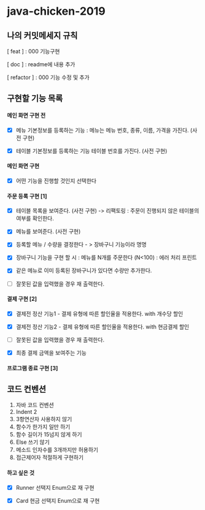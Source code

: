 # java-chicken-2019

## 나의 커밋메세지 규칙
[ feat ] : 000 기능구현

[ doc ] : readme에 내용 추가

[ refactor ] : 000 기능 수정 및 추가

## 구현할 기능 목록

#### 메인 화면 구현 전

- [x] 메뉴 기본정보를 등록하는 기능 : 메뉴는 메뉴 번호, 종류, 이름, 가격을 가진다. (사전 구현)

- [x] 테이블 기본정보를 등록하는 기능 테이블 번호를 가진다. (사전 구현)


#### 메인 화면 구현

- [x] 어떤 기능을 진행할 것인지 선택한다

#### 주문 등록 구현 [1]

- [x] 테이블 목록을 보여준다. (사전 구현) -> 리팩토링 : 주문이 진행되지 않은 테이블의 여부를 확인한다.

- [x] 메뉴를 보여준다. (사전 구현)

- [x] 등록할 메뉴 / 수량을 결정한다 - > 장바구니 기능이라 명명

- [x] 장바구니 기능을 구현 할 시 : 메뉴를 N개를 주문한다 (N<100) : 에러 처리 프린트

- [x] 같은 메뉴로 이미 등록된 장바구니가 있다면 수량만 추가한다.

- [ ] 잘못된 값을 입력했을 경우 재 출력한다.

#### 결제 구현 [2]

- [x] 결제전 정산 기능1 - 결제 유형에 따른 할인율을 적용한다. with 개수당 할인

- [x] 결제전 정산 기능2 - 결제 유형에 따른 할인율을 적용한다. with 현금결제 할인

- [ ] 잘못된 값을 입력했을 경우 재 출력한다.

- [x] 최종 결제 금액을 보여주는 기능

#### 프로그램 종료 구현 [3]

## 코드 컨벤션

1. 자바 코드 컨벤션
2. Indent 2
3. 3항연산자 사용하지 않기
4. 함수가 한가지 일만 하기
5. 함수 길이가 15넘지 않게 하기
6. Else 쓰기 않기
7. 메소드 인자수를 3개까지만 허용하기
8. 접근제어자 적절하게 구현하기

#### 하고 싶은 것
- [x] Runner 선택지 Enum으로 재 구현
- [x] Card 현금 선택지 Enum으로 재 구현

